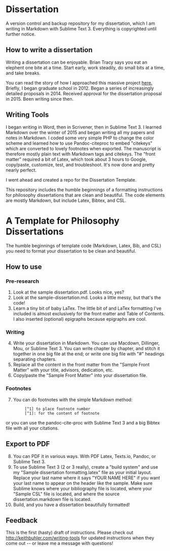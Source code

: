 # Dissertation

A version control and backup repository for my dissertation, which I am writing in Markdown with Sublime Text 3. Everything is copyrighted until further notice. 

## How to write a dissertation

Writing a dissertation can be enjoyable. Brian Tracy says you eat an elephent one bite at a time. Start early, work steadily, do small bits at a time, and take breaks.  

You can read the story of how I approached this massive project [here.](http://keithbuhler.com/phd-how-to) Briefly, I began graduate school in 2012. Began a series of increasingly detailed proposals in 2014. Received approval for the dissertation proposal in 2015. Been writing since then. 

## Writing Tools

I began writing in Word, then in Scrivener, then in Sublime Text 3. I learned Markdown over the winter of 2015 and began writing all my papers and notes in Markdown. I coded some very simple PHP to change the color scheme and learned how to use Pandoc-citeproc to embed "citekeys" which are converted to lovely footnotes when exported. The manuscript is therefore mostly plain text with Markdown tags and citekeys. The "front matter" required a bit of Latex, which took about 3 hours to Google, copy/paste, customize, test, and troubleshoot. It's now done and pretty nearly perfect. 

I went ahead and created a repo for the Dissertation Template.

This repository includes the humble beginnings of a formatting instructions for philosophy dissertations that are clean and beautiful. The code elements are mostly Markdown, but include Latex, Bibtex, and CSL.



# A Template for Philosophy Dissertations

The humble beginnings of template code (Markdown, Latex, Bib, and CSL) you need to format your dissertation to be clean and beautiful. 

## How to use


### Pre-research
1. Look at the sample dissertation.pdf. Looks nice, yes? 
2. Look at the sample-dissertation.md. Looks a little messy, but that's the code!
4. Learn a tiny bit of baby LaTex. The little bit of and LaTex formatting I've included is almost exclusively for the front matter and Table of Contents. I also inserted (optional) epigraphs because epigraphs are cool. 

### Writing

4. Write your dissertation in Markdown. You can use Macdown, Dillinger, Mou, or Sublime Text 3. You can write chapter by chapter, and stitch it together in one big file at the end; or write one big file with "#" headings separating chapters. 
5. Replace all the content in the front matter from the "Sample Front Matter" with your title, advisors, dedication, etc. 
6. Copy/paste the "Sample Front Matter" into your dissertation file. 

### Footnotes

7. You can do footnotes with the simple Markdown method: 



            [^1] to place footnote number
            [^1]: for the content of footnote

or you can use the pandoc-cite-proc with Sublime Text 3 and a big Bibtex file with all your citations.


## Export to PDF

8. You can PDF it in various ways.  With PDF Latex, Texts.io, Pandoc, or Sublime Text 3. 
9. To use Sublime Text 3 (2 or 3 really), create a "build system" and use my "Sample dissertation formatting.latex" file as your initial layout. Replace your last name where it says "YOUR NAME HERE" if you want your last name to appear on the header like the sample. Make sure Sublime knows where your bibliography file is located, where your "Sample CSL" file is located, and where the source dissertation.markdown file is located. 
10. Build, and you have a dissertation beautifully formatted!

## Feedback

This is the first (hasty) draft of instructions. Please check out http://keithbuhler.com/writing-tools for updated instructions when they come out -- or leave me a message with questions!
